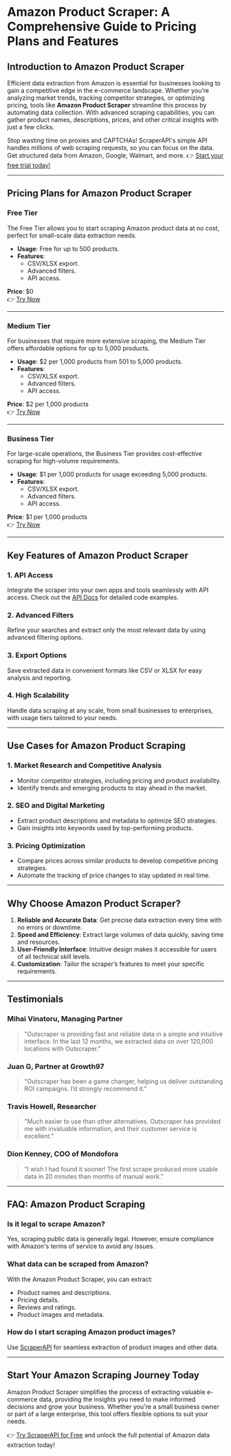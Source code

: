 # Amazon Product Scraper: A Comprehensive Guide to Pricing Plans and Features

## Introduction to Amazon Product Scraper

Efficient data extraction from Amazon is essential for businesses looking to gain a competitive edge in the e-commerce landscape. Whether you’re analyzing market trends, tracking competitor strategies, or optimizing pricing, tools like **Amazon Product Scraper** streamline this process by automating data collection. With advanced scraping capabilities, you can gather product names, descriptions, prices, and other critical insights with just a few clicks.

Stop wasting time on proxies and CAPTCHAs! ScraperAPI's simple API handles millions of web scraping requests, so you can focus on the data. Get structured data from Amazon, Google, Walmart, and more. 👉 [Start your free trial today!](https://bit.ly/Scraperapi)

---

## Pricing Plans for Amazon Product Scraper

### **Free Tier**
The Free Tier allows you to start scraping Amazon product data at no cost, perfect for small-scale data extraction needs.

- **Usage**: Free for up to 500 products.
- **Features**:
  - CSV/XLSX export.
  - Advanced filters.
  - API access.

**Price**: $0  
👉 [Try Now](https://bit.ly/Scraperapi)

---

### **Medium Tier**
For businesses that require more extensive scraping, the Medium Tier offers affordable options for up to 5,000 products.

- **Usage**: $2 per 1,000 products from 501 to 5,000 products.
- **Features**:
  - CSV/XLSX export.
  - Advanced filters.
  - API access.

**Price**: $2 per 1,000 products  
👉 [Try Now](https://bit.ly/Scraperapi)

---

### **Business Tier**
For large-scale operations, the Business Tier provides cost-effective scraping for high-volume requirements.

- **Usage**: $1 per 1,000 products for usage exceeding 5,000 products.
- **Features**:
  - CSV/XLSX export.
  - Advanced filters.
  - API access.

**Price**: $1 per 1,000 products  
👉 [Try Now](https://bit.ly/Scraperapi)

---

## Key Features of Amazon Product Scraper

### **1. API Access**
Integrate the scraper into your own apps and tools seamlessly with API access. Check out the [API Docs](https://bit.ly/Scraperapi) for detailed code examples.

### **2. Advanced Filters**
Refine your searches and extract only the most relevant data by using advanced filtering options.

### **3. Export Options**
Save extracted data in convenient formats like CSV or XLSX for easy analysis and reporting.

### **4. High Scalability**
Handle data scraping at any scale, from small businesses to enterprises, with usage tiers tailored to your needs.

---

## Use Cases for Amazon Product Scraping

### **1. Market Research and Competitive Analysis**
- Monitor competitor strategies, including pricing and product availability.
- Identify trends and emerging products to stay ahead in the market.

### **2. SEO and Digital Marketing**
- Extract product descriptions and metadata to optimize SEO strategies.
- Gain insights into keywords used by top-performing products.

### **3. Pricing Optimization**
- Compare prices across similar products to develop competitive pricing strategies.
- Automate the tracking of price changes to stay updated in real time.

---

## Why Choose Amazon Product Scraper?

1. **Reliable and Accurate Data**: Get precise data extraction every time with no errors or downtime.
2. **Speed and Efficiency**: Extract large volumes of data quickly, saving time and resources.
3. **User-Friendly Interface**: Intuitive design makes it accessible for users of all technical skill levels.
4. **Customization**: Tailor the scraper’s features to meet your specific requirements.

---

## Testimonials

### Mihai Vinatoru, Managing Partner
> "Outscraper is providing fast and reliable data in a simple and intuitive interface. In the last 12 months, we extracted data on over 120,000 locations with Outscraper."

### Juan G, Partner at Growth97
> "Outscraper has been a game changer, helping us deliver outstanding ROI campaigns. I’d strongly recommend it."

### Travis Howell, Researcher
> "Much easier to use than other alternatives. Outscraper has provided me with invaluable information, and their customer service is excellent."

### Dion Kenney, COO of Mondofora
> "I wish I had found it sooner! The first scrape produced more usable data in 20 minutes than months of manual work."

---

## FAQ: Amazon Product Scraping

### **Is it legal to scrape Amazon?**
Yes, scraping public data is generally legal. However, ensure compliance with Amazon's terms of service to avoid any issues.

### **What data can be scraped from Amazon?**
With the Amazon Product Scraper, you can extract:
- Product names and descriptions.
- Pricing details.
- Reviews and ratings.
- Product images and metadata.

### **How do I start scraping Amazon product images?**
Use [ScraperAPI](https://bit.ly/Scraperapi) for seamless extraction of product images and other data.

---

## Start Your Amazon Scraping Journey Today

Amazon Product Scraper simplifies the process of extracting valuable e-commerce data, providing the insights you need to make informed decisions and grow your business. Whether you're a small business owner or part of a large enterprise, this tool offers flexible options to suit your needs.

👉 [Try ScraperAPI for Free](https://bit.ly/Scraperapi) and unlock the full potential of Amazon data extraction today!
